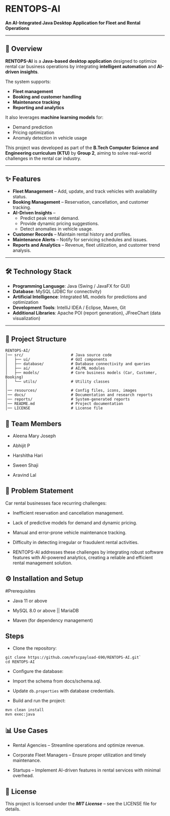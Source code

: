 # RENTOPS-AI  
**An AI-Integrated Java Desktop Application for Fleet and Rental Operations**  

---

## 📖 Overview  
**RENTOPS-AI** is a **Java-based desktop application** designed to optimize rental car business operations by integrating **intelligent automation** and **AI-driven insights**.  

The system supports:  
- **Fleet management**  
- **Booking and customer handling**  
- **Maintenance tracking**  
- **Reporting and analytics**  

It also leverages **machine learning models** for:  
- Demand prediction  
- Pricing optimization  
- Anomaly detection in vehicle usage  

This project was developed as part of the **B.Tech Computer Science and Engineering curriculum (KTU)** by **Group 2**, aiming to solve real-world challenges in the rental car industry.  

---

## ✨ Features  
- **Fleet Management** – Add, update, and track vehicles with availability status.  
- **Booking Management** – Reservation, cancellation, and customer tracking.  
- **AI-Driven Insights** –  
  - Predict peak rental demand.  
  - Provide dynamic pricing suggestions.  
  - Detect anomalies in vehicle usage.  
- **Customer Records** – Maintain rental history and profiles.  
- **Maintenance Alerts** – Notify for servicing schedules and issues.  
- **Reports and Analytics** – Revenue, fleet utilization, and customer trend analysis.  

---

## 🛠 Technology Stack  
- **Programming Language**: Java (Swing / JavaFX for GUI)  
- **Database**: MySQL (JDBC for connectivity)  
- **Artificial Intelligence**: Integrated ML models for predictions and optimization  
- **Development Tools**: IntelliJ IDEA / Eclipse, Maven, Git  
- **Additional Libraries**: Apache POI (report generation), JFreeChart (data visualization)  

---

## 📂 Project Structure  
```
RENTOPS-AI/
│── src/                     # Java source code
│   ├── ui/                  # GUI components
│   ├── database/            # Database connectivity and queries
│   ├── ai/                  # AI/ML modules
│   ├── models/              # Core business models (Car, Customer, Booking)
│   └── utils/               # Utility classes
│
│── resources/               # Config files, icons, images
│── docs/                    # Documentation and research reports
│── reports/                 # System-generated reports
│── README.md                # Project documentation
│── LICENSE                  # License file
```

## 👥 Team Members

- Aleena Mary Joseph

- Abhijit P

- Harshitha Hari

- Sween Shaji

- Aravind Lal

## 🎯 Problem Statement

Car rental businesses face recurring challenges:

- Inefficient reservation and cancellation management.

- Lack of predictive models for demand and dynamic pricing.

- Manual and error-prone vehicle maintenance tracking.

- Difficulty in detecting irregular or fraudulent rental activities.

- RENTOPS-AI addresses these challenges by integrating robust software features with AI-powered analytics, creating a reliable and efficient rental management solution.

## ⚙️ Installation and Setup

#Prerequisites

- Java 11 or above

- MySQL 8.0 or above || MariaDB

- Maven (for dependency management)

## Steps

- Clone the repository:

```
git clone https://github.com/mfscpayload-690/RENTOPS-AI.git`
cd RENTOPS-AI
```

- Configure the database:

- Import the schema from docs/schema.sql.

- Update `db.properties` with database credentials.

- Build and run the project:
```
mvn clean install
mvn exec:java
```

## 📊 Use Cases

- Rental Agencies – Streamline operations and optimize revenue.

- Corporate Fleet Managers – Ensure proper utilization and timely maintenance.

- Startups – Implement AI-driven features in rental services with minimal overhead.

## 📜 License

This project is licensed under the _**MIT License**_ – see the LICENSE file for details.
